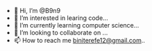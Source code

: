 - 👋 Hi, I’m @B9n9
- 👀 I’m interested in learing code...
- 🌱 I’m currently learning computer science...
- 💞️ I’m looking to collaborate on ...
- 📫 How to reach me biniterefe12@gmail.com..

<!---
B9n9/B9n9 is a ✨ special ✨ repository because its `README.md` (this file) appears on your GitHub profile.
You can click the Preview link to take a look at your changes.
--->
